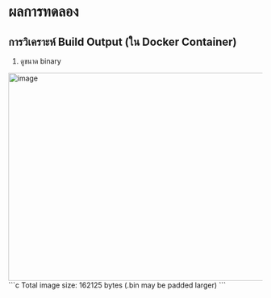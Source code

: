 # ผลการทดลอง
## การวิเคราะห์ Build Output (ใน Docker Container)
1. ดูขนาด binary
<img width="757" height="413" alt="image" src="https://github.com/user-attachments/assets/97ce31f9-0b5b-4c6a-8373-bef7e0a00314" />
```c
Total image size: 162125 bytes (.bin may be padded larger)
```
